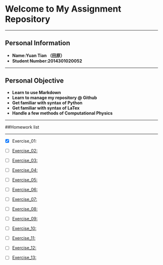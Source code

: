 # Welcome to My Assignment Repository

---
Personal Information
---
+ **Name:Yuan Tian （田原）**
+ **Student Number:2014301020052**

---
Personal Objective
---
+ **Learn to use Markdown**
+ **Learn to manage my repository @ Github**
+ **Get familiar with syntax of Python**
+ **Get familiar with syntax of LaTex**
+ **Handle a few methods of Computational Physics**

---
##Homework list

---
- [x] Exercise_01:
- [ ] [Exercise_02:](https://github.com/Rob1nTian/computationalphysics_N2014301020052/tree/master/Excercise_02)
- [ ] [Exercise_03:](https://github.com/Rob1nTian/computationalphysics_N2014301020052/blob/master/Exercise_03)
- [ ] [Exercise_04:](https://github.com/Rob1nTian/computationalphysics_N2014301020052/blob/master/Exercise_04)
- [ ] [Exercise_05:](https://github.com/Rob1nTian/computationalphysics_N2014301020052/blob/master/Exercise_05)
- [ ] [Exercise_06:](https://github.com/Rob1nTian/computationalphysics_N2014301020052/blob/master/Exercise_06)
- [ ] [Exercise_07:](https://github.com/Rob1nTian/computationalphysics_N2014301020052/blob/master/Exercise_07)
- [ ] [Exercise_08:](https://github.com/Rob1nTian/computationalphysics_N2014301020052/blob/master/Exercise_08)
- [ ] [Exercise_09:](https://github.com/Rob1nTian/computationalphysics_N2014301020052/blob/master/Exercise_09)
- [ ] [Exercise_10:](https://github.com/Rob1nTian/computationalphysics_N2014301020052/blob/master/Exercise_10)
- [ ] [Exercise_11:](https://github.com/Rob1nTian/computationalphysics_N2014301020052/blob/master/Exercise_11)
- [ ] [Exercise_12:](https://github.com/Rob1nTian/computationalphysics_N2014301020052/blob/master/Exercise_12)
- [ ] [Exercise_13:](https://github.com/Rob1nTian/computationalphysics_N2014301020052/blob/master/Exercise_13)







